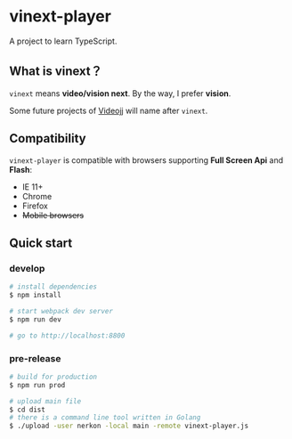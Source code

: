 # vinext-player

A project to learn TypeScript. 

## What is vinext？

`vinext` means **video/vision next**. By the way, I prefer **vision**.

Some future projects of [Videojj](http://videojj.com) will name after `vinext`.

## Compatibility
`vinext-player` is compatible with browsers supporting **Full Screen Api** and **Flash**:

* IE 11+
* Chrome
* Firefox
* ~~Mobile browsers~~

## Quick start

### develop

```bash
# install dependencies
$ npm install

# start webpack dev server
$ npm run dev

# go to http://localhost:8800
```

### pre-release

```bash
# build for production
$ npm run prod

# upload main file
$ cd dist
# there is a command line tool written in Golang
$ ./upload -user nerkon -local main -remote vinext-player.js
```

